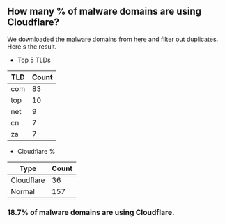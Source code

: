 ## How many % of malware domains are using Cloudflare?


We downloaded the malware domains from [here](https://urlhaus.abuse.ch) and filter out duplicates.
Here's the result.


[//]: # (start replacement)


- Top 5 TLDs

| TLD | Count |
| --- | --- |
| com | 83 |
| top | 10 |
| net | 9 |
| cn | 7 |
| za | 7 |


- Cloudflare %

| Type | Count |
| --- | --- |
| Cloudflare | 36 |
| Normal | 157 |


### 18.7% of malware domains are using Cloudflare.